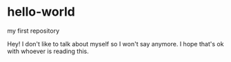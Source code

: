 # hello-world
my first repository

Hey! I don't like to talk about myself so I won't say anymore. I hope that's ok with whoever is reading this.
